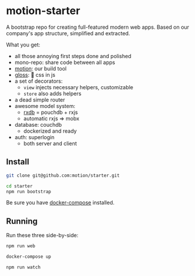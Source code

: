 # motion-starter

A bootstrap repo for creating full-featured modern web apps. Based on our company's app structure, simplified and extracted.

What you get:

- all those annoying first steps done and polished
- mono-repo: share code between all apps
- [motion](https://github.com/motion/motion): our build tool
- [gloss](https://github.com/motion/gloss): 💅 css in js
- a set of decorators:
  - `view` injects necessary helpers, customizable
  - `store` also adds helpers
- a dead simple router
- awesome model system:
  - [rxdb](https://github.com/pubkey/rxdb) = pouchdb + rxjs
  - automatic rxjs => mobx
- database: couchdb
  - dockerized and ready
- auth: superlogin
  - both server and client

## Install

```sh
git clone git@github.com:motion/starter.git

cd starter
npm run bootstrap
```

Be sure you have [docker-compose](https://docs.docker.com/compose/) installed.

## Running

Run these three side-by-side:

```sh
npm run web
```

```sh
docker-compose up
```

```sh
npm run watch
```
